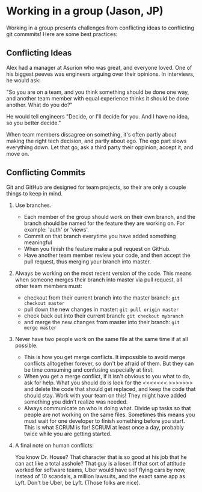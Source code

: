 # Working in a group (Jason, JP)

Working in a group presents challenges from conflicting ideas to conflicting git commmits! Here are some best practices:

## Conflicting Ideas

Alex had a manager at Asurion who was great, and everyone loved. One of his biggest peeves was engineers arguing over their opinions. In interviews, he would ask:

"So you are on a team, and you think something should be done one way, and another team member with equal experience thinks it should be done another. What do you do?"

He would tell engineers "Decide, or I'll decide for you. And I have no idea, so you better decide."

When team members dissagree on something, it's often partly about making the right tech decision, and partly about ego. The ego part slows everything down. Let that go, ask a third party their oppinion, accept it, and move on.

## Conflicting Commits

Git and GitHub are designed for team projects, so their are only a couple things to keep in mind.

1. Use branches.
	- Each member of the group should work on their own branch, and the branch should be named for the feature they are working on. For example: 'auth' or 'views'.
	- Commit on that branch everytime you have added something meaningful
	- When you finish the feature make a pull request on GitHub.
	- Have another team member review your code, and then accept the pull request, thus merging your branch into master.


1. Always be working on the most recent version of the code. This means when someone merges their branch into master via pull request, all other team members must:

	- checkout from their current branch into the master branch: `git checkout master`
	- pull down the new changes in master: `git pull origin master`
	- check back out into their current branch: `git checkout mybranch`
	- and merge the new changes from master into their branch: `git merge master`

2. Never have two people work on the same file at the same time if at all possible.

	- This is how you get merge conflicts. It impossible to avoid merge conflicts alltogether forever, so don't be afraid of them. But they can be time consuming and confusing especially at first.
	- When you get a merge conflict, if it isn't obvious to you what to do, ask for help. What you should do is look for the <<<<<<< >>>>>>> and delete the code that should get replaced, and keep the code that should stay. Work with your team on this! They might have added something you didn't realize was needed.
	- Always communicate on who is doing what. Divide up tasks so that people are not working on the same files. Sometimes this means you must wait for one developer to finish something before you start. This is what SCRUM is for! SCRUM at least once a day, probably twice while you are getting started.

3. A final note on human conflicts:

	You know Dr. House? That character that is so good at his job that he can act like a total asshole? That guy is a loser. If that sort of attitude worked for software teams, Uber would have self flying cars by now, instead of 10 scandals, a million lawsuits, and the exact same app as Lyft. Don't be Uber, be Lyft. (Those folks are nice).
